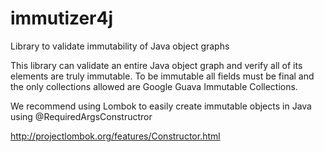 # immutizer4j
Library to validate immutability of Java object graphs

This library can validate an entire Java object graph and verify all of its elements are truly immutable.
To be immutable all fields must be final and the only collections allowed are Google Guava Immutable Collections.

We recommend using Lombok to easily create immutable objects in Java using @RequiredArgsConstructror

http://projectlombok.org/features/Constructor.html


